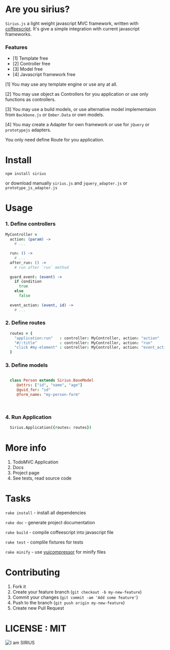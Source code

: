 # Are you sirius?


`Sirius.js` a light weight javascript MVC framework, written with [coffeescript](http://coffeescript.org/). It's give a simple integration with current javascript frameworks.

### Features


+ [1] Template free 
+ [2] Controller free
+ [3] Model free 
+ [4] Javascript framework free 

[1] You may use any template engine or use any at all.

[2] You may use object as Controllers for you application or use only functions as controllers.

[3] You may use a build models, or use alternative model implementaion from `Backbone.js` or `Ember.Data` or own models.

[4] You may create a Adapter for own framework or use for `jQuery` or `prototypejs` adapters.

You only need define Route for you application.

# Install

`npm install sirius` 

or download manually `sirius.js` and `jquery_adapter.js` or `prototype_js_adapter.js`

# Usage

### 1. Define controllers

```coffee
MyController = 
  action: (param) ->
    # ...
  
  run: () ->
    # ...
  after_run: () ->
    # run after `run` method
    
  guard_event: (event) ->
    if condition 
      true 
    else 
      false
      
  event_action: (event, id) ->
    # ...

```

### 2. Define routes

```coffee
  routes = {
    "application:run"   : controller: MyController, action: "action"
    "#/:title"          : controller: MyController, action: "run"
    "click #my-element" : controller: MyController, action: "event_action", guard: "guard_event", data: "id"  
  } 

```

### 3. Define models

```coffee
  
  class Person extends Sirius.BaseModel
     @attrs: ["id", "name", "age"]
     @guid_for: "id"
     @form_name: "my-person-form"
          
   
```

### 4. Run Application

```coffee
  Sirius.Application({routes: routes}) 
```


# More info

1. TodoMVC Application
2. Docs
3. Project page
4. See tests, read source code

# Tasks

`rake install` - install all dependencies

`rake doc` - generate project documentation

`rake build` - compile coffeescript into javascript file

`rake test` - complile fixtures for tests

`rake minify` - use [yuicompressor](https://github.com/yui/yuicompressor) for minify files

# Contributing

1. Fork it
2. Create your feature branch (`git checkout -b my-new-feature`)
3. Commit your changes (`git commit -am 'Add some feature'`)
4. Push to the branch (`git push origin my-new-feature`)
5. Create new Pull Request





# LICENSE : MIT

![I am SIRIUS](http://makeameme.org/media/created/YEAH-I-AM-n5trg3.jpg)
